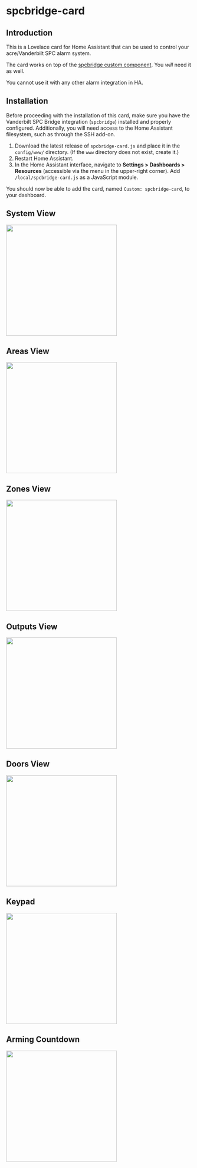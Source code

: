 # spcbridge-card
## Introduction
This is a Lovelace card for Home Assistant that can be used to control your acre/Vanderbilt SPC alarm system.

The card works on top of the [spcbridge custom component](https://github.com/Lundix-IT/spcbridge). You *will* need it as well.

You cannot use it with any other alarm integration in HA.

## Installation
Before proceeding with the installation of this card, make sure you have the Vanderbilt SPC Bridge integration (`spcbridge`) installed and properly configured. Additionally, you will need access to the Home Assistant filesystem, such as through the SSH add-on.

1. Download the latest release of `spcbridge-card.js` and place it in the `config/www/` directory. (If the `www` directory does not exist, create it.)
2. Restart Home Assistant.
3. In the Home Assistant interface, navigate to **Settings > Dashboards > Resources** (accessible via the menu in the upper-right corner). Add `/local/spcbridge-card.js` as a JavaScript module.

You should now be able to add the card, named `Custom: spcbridge-card`, to your dashboard.

## System View
<img src="https://github.com/Lundix-IT/spcbridge-card/blob/main/screenshots/spc-ha-system.png" width="300">

## Areas View
<img src="https://github.com/Lundix-IT/spcbridge-card/blob/main/screenshots/spc-ha-areas.png" width="300">

## Zones View
<img src="https://github.com/Lundix-IT/spcbridge-card/blob/main/screenshots/spc-ha-zones.png" width="300">

## Outputs View
<img src="https://github.com/Lundix-IT/spcbridge-card/blob/main/screenshots/spc-ha-outputs.png" width="300">

## Doors View
<img src="https://github.com/Lundix-IT/spcbridge-card/blob/main/screenshots/spc-ha-doors.png" width="300">

## Keypad
<img src="https://github.com/Lundix-IT/spcbridge-card/blob/main/screenshots/spc-ha-keypad.png" width="300">

## Arming Countdown
<img src="https://github.com/Lundix-IT/spcbridge-card/blob/main/screenshots/spc-ha-countdown.png" width="300">
